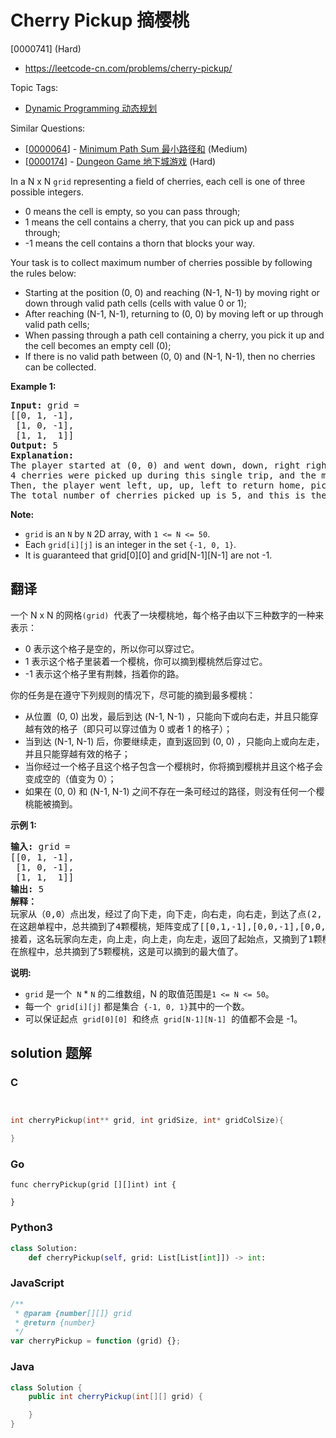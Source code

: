 # Cherry Pickup 摘樱桃

[0000741] (Hard)

- https://leetcode-cn.com/problems/cherry-pickup/

Topic Tags:

- [Dynamic Programming 动态规划](https://leetcode-cn.com/tag/dynamic-programming/)

Similar Questions:

- [[0000064](https://leetcode-cn.com/problems/minimum-path-sum/)] - [Minimum Path Sum 最小路径和](./0000064.minimum-path-sum.md) (Medium)
- [[0000174](https://leetcode-cn.com/problems/dungeon-game/)] - [Dungeon Game 地下城游戏](./0000174.dungeon-game.md) (Hard)

In a N x N `grid` representing a field of cherries, each cell is one of three possible integers.

- 0 means the cell is empty, so you can pass through;
- 1 means the cell contains a cherry, that you can pick up and pass through;
- \-1 means the cell contains a thorn that blocks your way.

Your task is to collect maximum number of cherries possible by following the rules below:

- Starting at the position (0, 0) and reaching (N-1, N-1) by moving right or down through valid path cells (cells with value 0 or 1);
- After reaching (N-1, N-1), returning to (0, 0) by moving left or up through valid path cells;
- When passing through a path cell containing a cherry, you pick it up and the cell becomes an empty cell (0);
- If there is no valid path between (0, 0) and (N-1, N-1), then no cherries can be collected.

**Example 1:**

<pre><b>Input:</b> grid =
[[0, 1, -1],
 [1, 0, -1],
 [1, 1,  1]]
<b>Output:</b> 5
<b>Explanation:</b> 
The player started at (0, 0) and went down, down, right right to reach (2, 2).
4 cherries were picked up during this single trip, and the matrix becomes [[0,1,-1],[0,0,-1],[0,0,0]].
Then, the player went left, up, up, left to return home, picking up one more cherry.
The total number of cherries picked up is 5, and this is the maximum possible.
</pre>

**Note:**

- `grid` is an `N` by `N` 2D array, with `1 <= N <= 50`.
- Each `grid[i][j]` is an integer in the set `{-1, 0, 1}`.
- It is guaranteed that grid\[0\]\[0\] and grid\[N-1\]\[N-1\] are not -1.

## 翻译

一个 N x N 的网格`(grid)`  代表了一块樱桃地，每个格子由以下三种数字的一种来表示：

- 0 表示这个格子是空的，所以你可以穿过它。
- 1 表示这个格子里装着一个樱桃，你可以摘到樱桃然后穿过它。
- \-1 表示这个格子里有荆棘，挡着你的路。

你的任务是在遵守下列规则的情况下，尽可能的摘到最多樱桃：

- 从位置  (0, 0) 出发，最后到达 (N-1, N-1) ，只能向下或向右走，并且只能穿越有效的格子（即只可以穿过值为 0 或者 1 的格子）；
- 当到达 (N-1, N-1) 后，你要继续走，直到返回到 (0, 0) ，只能向上或向左走，并且只能穿越有效的格子；
- 当你经过一个格子且这个格子包含一个樱桃时，你将摘到樱桃并且这个格子会变成空的（值变为 0）；
- 如果在 (0, 0) 和 (N-1, N-1) 之间不存在一条可经过的路径，则没有任何一个樱桃能被摘到。

**示例 1:**

<pre><strong>输入:</strong> grid =
[[0, 1, -1],
 [1, 0, -1],
 [1, 1,  1]]
<strong>输出:</strong> 5
<strong>解释：</strong> 
玩家从（0,0）点出发，经过了向下走，向下走，向右走，向右走，到达了点(2, 2)。
在这趟单程中，总共摘到了4颗樱桃，矩阵变成了[[0,1,-1],[0,0,-1],[0,0,0]]。
接着，这名玩家向左走，向上走，向上走，向左走，返回了起始点，又摘到了1颗樱桃。
在旅程中，总共摘到了5颗樱桃，这是可以摘到的最大值了。
</pre>

**说明:**

- `grid` 是一个  `N` \* `N` 的二维数组，N 的取值范围是`1 <= N <= 50`。
- 每一个  `grid[i][j]` 都是集合  `{-1, 0, 1}`其中的一个数。
- 可以保证起点  `grid[0][0]`  和终点  `grid[N-1][N-1]`  的值都不会是 -1。

## solution 题解

### C

```c


int cherryPickup(int** grid, int gridSize, int* gridColSize){

}


```

### Go

```golang
func cherryPickup(grid [][]int) int {

}
```

### Python3

```python
class Solution:
    def cherryPickup(self, grid: List[List[int]]) -> int:

```

### JavaScript

```javascript
/**
 * @param {number[][]} grid
 * @return {number}
 */
var cherryPickup = function (grid) {};
```

### Java

```java
class Solution {
    public int cherryPickup(int[][] grid) {

    }
}
```
